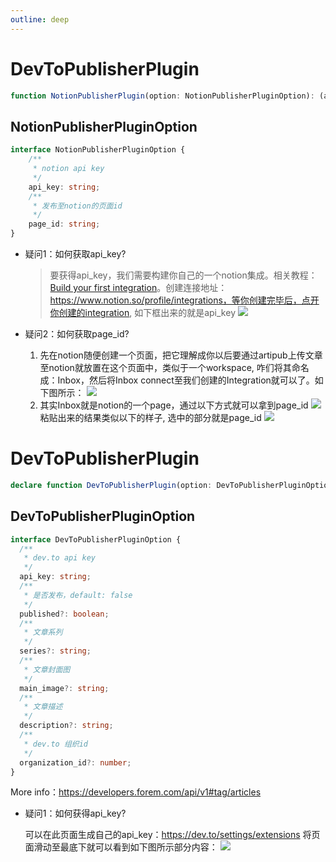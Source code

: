 ```yaml
---
outline: deep
---
```



# DevToPublisherPlugin

```ts
function NotionPublisherPlugin(option: NotionPublisherPluginOption): (articleTitle: string, visit: TVisitor, toMarkdown: ToMarkdown) => Promise<PublishResult>
```

## NotionPublisherPluginOption

```ts
interface NotionPublisherPluginOption {
    /**
     * notion api key
     */
    api_key: string;
    /**
     * 发布至notion的页面id
     */
    page_id: string;
}
```

- 疑问1：如何获取api_key?

  > 要获得api_key，我们需要构建你自己的一个notion集成。相关教程：[Build your first integration](https://developers.notion.com/docs/create-a-notion-integration)。创建连接地址：https://www.notion.so/profile/integrations，等你创建完毕后，点开你创建的integration, 如下框出来的就是api_key
  ![](https://cdn.jsdelivr.net/gh/yxw007/BlogPicBed@master/img/202407200927324.png)

- 疑问2：如何获取page_id?
  1. 先在notion随便创建一个页面，把它理解成你以后要通过artipub上传文章至notion就放置在这个页面中，类似于一个workspace, 咋们将其命名成：Inbox，然后将Inbox connect至我们创建的Integration就可以了。如下图所示：
  ![](https://cdn.jsdelivr.net/gh/yxw007/BlogPicBed@master/img/202407200933939.png)
  2. 其实Inbox就是notion的一个page，通过以下方式就可以拿到page_id
    ![](https://cdn.jsdelivr.net/gh/yxw007/blogpicbed@master/img/202407200948924.png)
    粘贴出来的结果类似以下的样子, 选中的部分就是page_id
    ![](https://cdn.jsdelivr.net/gh/yxw007/blogpicbed@master/img/202407200949155.png)

# DevToPublisherPlugin

```ts
declare function DevToPublisherPlugin(option: DevToPublisherPluginOption): (articleTitle: string, _visit: TVisitor, _toMarkdown: ToMarkdown) => Promise<PublishResult>;
```

## DevToPublisherPluginOption

```ts
interface DevToPublisherPluginOption {
  /**
   * dev.to api key
   */
  api_key: string;
  /**
   * 是否发布，default: false
   */
  published?: boolean;
  /**
   * 文章系列
   */
  series?: string;
  /**
   * 文章封面图
   */
  main_image?: string;
  /**
   * 文章描述
   */
  description?: string;
  /**
   * dev.to 组织id
   */
  organization_id?: number;
}
```

More info：https://developers.forem.com/api/v1#tag/articles

- 疑问1：如何获得api_key?
  
  可以在此页面生成自己的api_key：https://dev.to/settings/extensions 将页面滑动至最底下就可以看到如下图所示部分内容：
  ![](https://cdn.jsdelivr.net/gh/yxw007/BlogPicBed@master/img/202407200945604.png)
